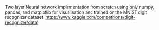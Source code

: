 Two layer Neural network implementation from scratch using only numpy, pandas, and matplotlib for visualisation and trained on the MNIST digit recognizer dataset (https://www.kaggle.com/competitions/digit-recognizer/data)
